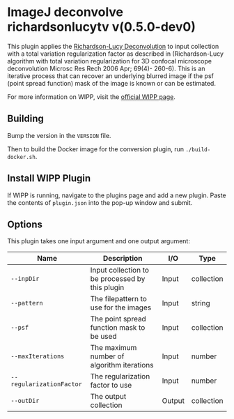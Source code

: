 # ImageJ deconvolve richardsonlucytv v(0.5.0-dev0)

This plugin applies the [Richardson-Lucy Deconvolution](https://en.wikipedia.org/wiki/Richardson%E2%80%93Lucy_deconvolution) to input collection with
a total variation regularization factor as described in (Richardson-Lucy
algorithm with total variation regularization for 3D confocal microscope
deconvolution Microsc Res Rech 2006 Apr; 69(4)- 260-6). This is an iterative
process that can recover an underlying blurred image if the psf
(point spread function) mask of the image is known or can be estimated.

For more information on WIPP, visit the [official WIPP page](https://isg.nist.gov/deepzoomweb/software/wipp).

## Building

Bump the version in the `VERSION` file.

Then to build the Docker image for the conversion plugin, run
`./build-docker.sh`.

## Install WIPP Plugin

If WIPP is running, navigate to the plugins page and add a new plugin.
Paste the contents of `plugin.json` into the pop-up window and submit.

## Options

This plugin takes one input argument and one output argument:

| Name                     | Description                                     | I/O    | Type       |
| ------------------------ | ----------------------------------------------- | ------ | ---------- |
| `--inpDir`               | Input collection to be processed by this plugin | Input  | collection |
| `--pattern`              | The filepattern to use for the images           | Input  | string     |
| `--psf`                  | The point spread function mask to be used       | Input  | collection |
| `--maxIterations`        | The maximum number of algorithm iterations      | Input  | number     |
| `--regularizationFactor` | The regularization factor to use                | Input  | number     |
| `--outDir`               | The output collection                           | Output | collection |
